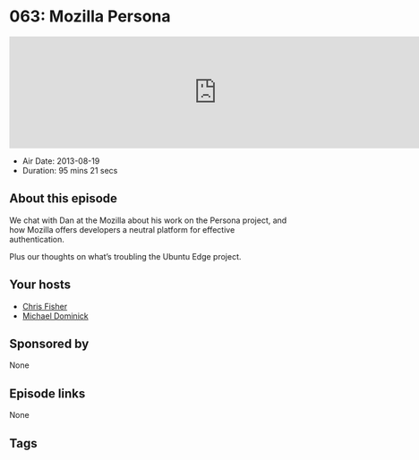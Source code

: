 # 063: Mozilla Persona

<iframe src="https://player.fireside.fm/v2/MLf2ZzhC+KGsnPAKs?theme=dark" width="740" height="200" frameborder="0" scrolling="no"></iframe>

* Air Date: 2013-08-19
* Duration: 95 mins 21 secs

## About this episode

We chat with Dan at the Mozilla about his work on the Persona project, and how Mozilla offers developers a neutral platform for effective authentication.

Plus our thoughts on what’s troubling the Ubuntu Edge project.

## Your hosts
* [Chris Fisher](https://coder.show/hosts/chrislas)
* [Michael Dominick](https://coder.show/hosts/michael)

## Sponsored by

None



## Episode links

None



## Tags

